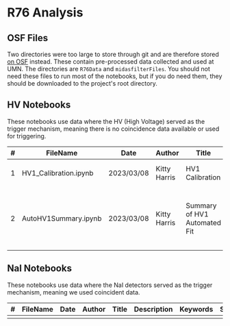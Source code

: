 # R76 Analysis

## OSF Files

Two directories were too large to store through git and are therefore stored [on OSF](https://osf.io/tb29n/) instead. 
These contain pre-processed data collected and used at UMN. 
The directories are `R76Data` and `midasfilterFiles`. 
You should not need these files to run most of the notebooks, but if you do need them, they should be downloaded
to the project's root directory.

## HV Notebooks

These notebooks use data where the HV (High Voltage) served as the trigger mechanism, 
meaning there is no coincidence data available or used for triggering. 

| **#** | **FileName**          | **Date**   | **Author**    | **Title**                     | **Description**                                                  | **Keywords**     | **Status**    | **Presented?**    |
|-------|-----------------------|------------|---------------|-------------------------------|------------------------------------------------------------------|------------------|---------------|-------------------|
|   1   | HV1_Calibration.ipynb | 2023/03/08 | Kitty Harris  | HV1 Calibration               | A first attempt at calibration.                                  | Calibration      | Complete      | Yes               |
|   2   | AutoHV1Summary.ipynb  | 2023/03/08 | Kitty Harris  | Summary of HV1 Automated Fit  | Describe automatic fit process before moving on to new datasets. | Summary, Calibration, Automation | Not Started  | No |

## NaI Notebooks

These notebooks use data where the NaI detectors served as the trigger mechanism, 
meaning we used coincident data.

| **#** | **FileName**      | **Date**  | **Author**    | **Title**     | **Description**                   | **Keywords**  | **Status**    | **Presented?**    |
|-------|-------------------|-----------|---------------|---------------|-----------------------------------|---------------|---------------|-------------------|
|       |                   |           |               |               |                                   |               |               |                   |
